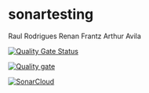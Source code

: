 # sonartesting
Raul Rodrigues
Renan Frantz
Arthur Avila

[![Quality Gate Status](https://sonarcloud.io/api/project_badges/measure?project=refrantz_sonartesting&metric=alert_status)](https://sonarcloud.io/summary/new_code?id=refrantz_sonartesting)

[![Quality gate](https://sonarcloud.io/api/project_badges/quality_gate?project=refrantz_sonartesting)](https://sonarcloud.io/summary/new_code?id=refrantz_sonartesting)

[![SonarCloud](https://sonarcloud.io/images/project_badges/sonarcloud-white.svg)](https://sonarcloud.io/summary/new_code?id=refrantz_sonartesting)

